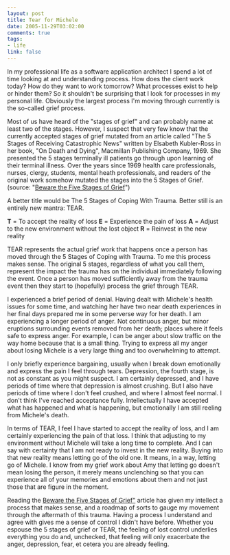 ```yaml
--- 
layout: post
title: Tear for Michele
date: 2005-11-29T03:02:00
comments: true
tags:
- life
link: false
---
```

In my professional life as a software application architect I spend a lot of time looking at and understanding process. How does the client work today? How do they want to work tomorrow? What processes exist to help or hinder them? So it shouldn't be surprising that I look for processes in my personal life. Obviously the largest process I'm moving through currently is the so-called grief process.

Most of us have heard of the "stages of grief" and can probably name at least two of the stages. However, I suspect that very few know that the currently accepted stages of grief mutated from an article called "The 5 Stages of Receiving Catastrophic News" written by Elsabeth Kubler-Ross in her book, "On Death and Dying", Macmillan Publishing Company, 1969. She presented the 5 stages terminally ill patients go through upon learning of their terminal illness. Over the years since 1969 health care professionals, nurses, clergy, students, mental heath professionals, and readers of the original work somehow mutated the stages into the 5 Stages of Grief. (source: "<a href="http://www.counselingforloss.com/article8.htm" title="Beware the Five Stages of Grief">Beware the Five Stages of Grief</a>")

A better title would be The 5 Stages of Coping With Trauma. Better still is an entirely new mantra: TEAR.

<strong>T</strong> = To accept the reality of loss
<strong>E</strong> = Experience the pain of loss
<strong>A</strong> = Adjust to the new environment without the lost object
<strong>R</strong> = Reinvest in the new reality

TEAR represents the actual grief work that happens once a person has moved through the 5 Stages of Coping with Trauma. To me this process makes sense. The original 5 stages, regardless of what you call them, represent the impact the trauma has on the individual immediately following the event. Once a person has moved sufficiently away from the trauma event then they start to (hopefully) process the grief through TEAR.

I experienced a brief period of denial. Having dealt with Michele's health issues for some time, and watching her have two near death experiences in her final days prepared me in some perverse way for her death. I am experiencing a longer period of anger. Not continuous anger, but minor eruptions surrounding events removed from her death; places where it feels safe to express anger. For example, I can be anger about slow traffic on the way home because that is a small thing. Trying to express all my anger about losing Michele is a very large thing and too overwhelming to attempt.

I only briefly experience bargaining, usually when I break down emotionally and express the pain I feel through tears. Depression, the fourth stage, is not as constant as you might suspect. I am certainly depressed, and I have periods of time where that depression is almost crushing. But I also have periods of time where I don't feel crushed, and where I almost feel normal. I don't think I've reached acceptance fully. Intellectually I have accepted what has happened and what is happening, but emotionally I am still reeling from Michele's death.

In terms of TEAR, I feel I have started to accept the reality of loss, and I am certainly experiencing the pain of that loss. I think that adjusting to my environment without Michele will take a long time to complete. And I can say with certainty that I am not ready to invest in the new reality. Buying into that new reality means letting go of the old one. It means, in a way, letting go of Michele. I know from my grief work about Amy that letting go doesn't mean losing the person, it merely means unclenching so that you can experience all of your memories and emotions about them and not just those that are figure in the moment.

Reading the <a href="http://www.counselingforloss.com/article8.htm" title="Beware the Five Stages of Grief">Beware the Five Stages of Grief"</a> article has given my intellect a process that makes sense, and a roadmap of sorts to gauge my movement through the aftermath of this trauma. Having a process I understand and agree with gives me a sense of control I didn't have before. Whether you espouse the 5 stages of grief or TEAR, the feeling of lost control underlies everything you do and, unchecked, that feeling will only exacerbate the anger, depression, fear, et cetera you are already feeling.

